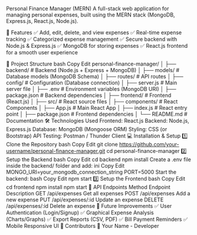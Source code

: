 Personal Finance Manager (MERN)
A full-stack web application for managing personal expenses, built using the MERN stack (MongoDB, Express.js, React.js, Node.js).

🚀 Features
✅ Add, edit, delete, and view expenses
✅ Real-time expense tracking
✅ Categorized expense management
✅ Secure backend with Node.js & Express.js
✅ MongoDB for storing expenses
✅ React.js frontend for a smooth user experience

📂 Project Structure
bash
Copy
Edit
personal-finance-manager/
│
├── backend/                 # Backend (Node.js + Express + MongoDB)
│   ├── models/              # Database models (MongoDB Schema)
│   ├── routes/              # API routes
│   ├── config/              # Configuration (Database connection)
│   ├── server.js            # Main server file
│   ├── .env                 # Environment variables (MongoDB URI)
│   ├── package.json         # Backend dependencies
│
├── frontend/                # Frontend (React.js)
│   ├── src/                 # React source files
│   ├── components/          # React Components
│   ├── App.js               # Main React App
│   ├── index.js             # React entry point
│   ├── package.json         # Frontend dependencies
│
└── README.md                # Documentation
🛠 Technologies Used
Frontend: React.js
Backend: Node.js, Express.js
Database: MongoDB (Mongoose ORM)
Styling: CSS (or Bootstrap)
API Testing: Postman / Thunder Client
💻 Installation & Setup
1️⃣ Clone the Repository
bash
Copy
Edit
git clone https://github.com/your-username/personal-finance-manager.git
cd personal-finance-manager
2️⃣ Setup the Backend
bash
Copy
Edit
cd backend
npm install
Create a .env file inside the backend/ folder and add:
ini
Copy
Edit
MONGO_URI=your_mongodb_connection_string
PORT=5000
Start the backend:
bash
Copy
Edit
npm start
3️⃣ Setup the Frontend
bash
Copy
Edit
cd frontend
npm install
npm start
📌 API Endpoints
Method	Endpoint	Description
GET	/api/expenses	Get all expenses
POST	/api/expenses	Add a new expense
PUT	/api/expenses/:id	Update an expense
DELETE	/api/expenses/:id	Delete an expense
📝 Future Improvements
✅ User Authentication (Login/Signup)
✅ Graphical Expense Analysis (Charts/Graphs)
✅ Export Reports (CSV, PDF)
✅ Bill Payment Reminders
✅ Mobile Responsive UI
🎯 Contributors
👤 Your Name - Developer
